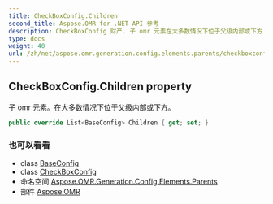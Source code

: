 ```yaml
---
title: CheckBoxConfig.Children
second_title: Aspose.OMR for .NET API 参考
description: CheckBoxConfig 财产. 子 omr 元素在大多数情况下位于父级内部或下方
type: docs
weight: 40
url: /zh/net/aspose.omr.generation.config.elements.parents/checkboxconfig/children/
---
```

## CheckBoxConfig.Children property

子 omr 元素。在大多数情况下位于父级内部或下方。

```csharp
public override List<BaseConfig> Children { get; set; }
```

### 也可以看看

* class [BaseConfig](../../../aspose.omr.generation.config/baseconfig/)
* class [CheckBoxConfig](../)
* 命名空间 [Aspose.OMR.Generation.Config.Elements.Parents](../../checkboxconfig/)
* 部件 [Aspose.OMR](../../../)


